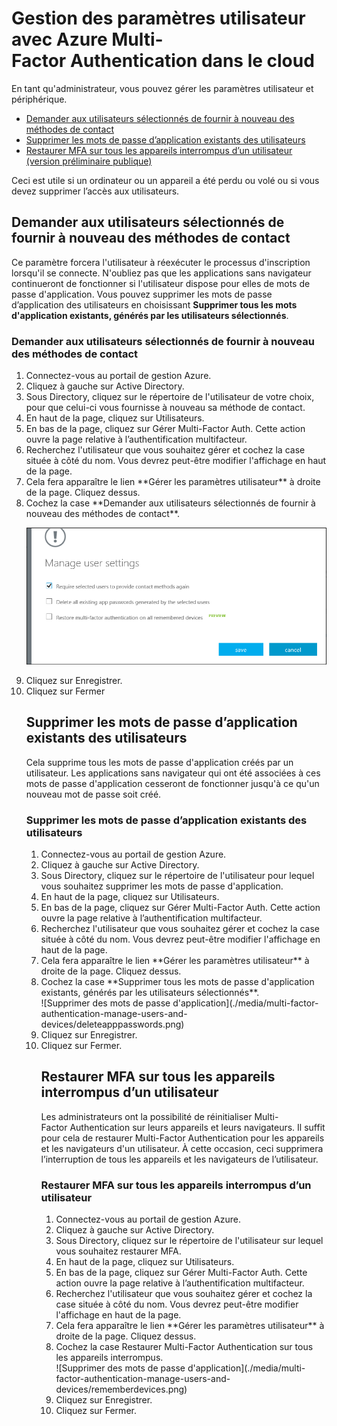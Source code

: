 <properties 
	pageTitle="Rapports Azure Multi-Factor Authentication" 
	description="Cette section vous explique comment modifier les paramètres utilisateur tels que le fait de forcer les utilisateurs à réexécuter le processus de vérification." 
	documentationCenter="" 
	services="multi-factor-authentication" 
	authors="billmath" 
	manager="swadhwa" 
	editor="curtand"/>

<tags 
	ms.service="multi-factor-authentication" 
	ms.workload="identity" 
	ms.tgt_pltfrm="na" 
	ms.devlang="na" 
	ms.topic="article" 
	ms.date="07/02/2015" 
	ms.author="billmath"/>

# Gestion des paramètres utilisateur avec Azure Multi-Factor Authentication dans le cloud

En tant qu'administrateur, vous pouvez gérer les paramètres utilisateur et périphérique.

- [Demander aux utilisateurs sélectionnés de fournir à nouveau des méthodes de contact](#require-selected-users-to-provide-contact-methods-again)
- [Supprimer les mots de passe d’application existants des utilisateurs](#delete-users-existing-app-passwords)
- [Restaurer MFA sur tous les appareils interrompus d’un utilisateur (version préliminaire publique)](#restore-mfa-on-all-suspended-devices-for-a-user)






Ceci est utile si un ordinateur ou un appareil a été perdu ou volé ou si vous devez supprimer l’accès aux utilisateurs.


## Demander aux utilisateurs sélectionnés de fournir à nouveau des méthodes de contact

Ce paramètre forcera l'utilisateur à réexécuter le processus d'inscription lorsqu'il se connecte. N'oubliez pas que les applications sans navigateur continueront de fonctionner si l'utilisateur dispose pour elles de mots de passe d'application. Vous pouvez supprimer les mots de passe d’application des utilisateurs en choisissant **Supprimer tous les mots d'application existants, générés par les utilisateurs sélectionnés**.

### Demander aux utilisateurs sélectionnés de fournir à nouveau des méthodes de contact

<ol>
<li>Connectez-vous au portail de gestion Azure.</li>
<li>Cliquez à gauche sur Active&#160;Directory.</li>
<li>Sous Directory, cliquez sur le répertoire de l'utilisateur de votre choix, pour que celui-ci vous fournisse à nouveau sa méthode de contact.</li>
<li>En haut de la page, cliquez sur Utilisateurs.</li>
<li>En bas de la page, cliquez sur Gérer Multi-Factor Auth. Cette action ouvre la page relative à l’authentification multifacteur. <li>Recherchez l'utilisateur que vous souhaitez gérer et cochez la case située à côté du nom. Vous devrez peut-être modifier l'affichage en haut de la page.</li> <li>Cela fera apparaître le lien **Gérer les paramètres utilisateur** à droite de la page. Cliquez dessus.</li> <li>Cochez la case **Demander aux utilisateurs sélectionnés de fournir à nouveau des méthodes de contact**.</li>

![Fournir des méthodes de contact](./media/multi-factor-authentication-manage-users-and-devices/reproofup.png)

<li>Cliquez sur Enregistrer.</li>
<li>Cliquez sur Fermer</li>

## Supprimer les mots de passe d’application existants des utilisateurs

Cela supprime tous les mots de passe d'application créés par un utilisateur. Les applications sans navigateur qui ont été associées à ces mots de passe d'application cesseront de fonctionner jusqu'à ce qu'un nouveau mot de passe soit créé.

### Supprimer les mots de passe d’application existants des utilisateurs

<ol>
<li>Connectez-vous au portail de gestion Azure.</li>
<li>Cliquez à gauche sur Active&#160;Directory.</li>
<li>Sous Directory, cliquez sur le répertoire de l'utilisateur pour lequel vous souhaitez supprimer les mots de passe d'application.</li>
<li>En haut de la page, cliquez sur Utilisateurs.</li>
<li>En bas de la page, cliquez sur Gérer Multi-Factor Auth. Cette action ouvre la page relative à l’authentification multifacteur. <li>Recherchez l'utilisateur que vous souhaitez gérer et cochez la case située à côté du nom. Vous devrez peut-être modifier l'affichage en haut de la page.</li> <li>Cela fera apparaître le lien **Gérer les paramètres utilisateur** à droite de la page. Cliquez dessus.</li> <li>Cochez la case **Supprimer tous les mots de passe d'application existants, générés par les utilisateurs sélectionnés**.</li> ![Supprimer des mots de passe d'application](./media/multi-factor-authentication-manage-users-and-devices/deleteapppasswords.png) <li>Cliquez sur Enregistrer.</li> <li>Cliquez sur Fermer.</li>





## Restaurer MFA sur tous les appareils interrompus d’un utilisateur

Les administrateurs ont la possibilité de réinitialiser Multi-Factor Authentication sur leurs appareils et leurs navigateurs. Il suffit pour cela de restaurer Multi-Factor Authentication pour les appareils et les navigateurs d'un utilisateur. À cette occasion, ceci supprimera l’interruption de tous les appareils et les navigateurs de l’utilisateur.

### Restaurer MFA sur tous les appareils interrompus d’un utilisateur

<ol>
<li>Connectez-vous au portail de gestion Azure.</li>
<li>Cliquez à gauche sur Active&#160;Directory.</li>
<li>Sous Directory, cliquez sur le répertoire de l'utilisateur sur lequel vous souhaitez restaurer MFA.</li>
<li>En haut de la page, cliquez sur Utilisateurs.</li>
<li>En bas de la page, cliquez sur Gérer Multi-Factor Auth. Cette action ouvre la page relative à l’authentification multifacteur. <li>Recherchez l'utilisateur que vous souhaitez gérer et cochez la case située à côté du nom. Vous devrez peut-être modifier l'affichage en haut de la page.</li> <li>Cela fera apparaître le lien **Gérer les paramètres utilisateur** à droite de la page. Cliquez dessus.</li> <li>Cochez la case Restaurer Multi-Factor Authentication sur tous les appareils interrompus.</li> ![Supprimer des mots de passe d'application](./media/multi-factor-authentication-manage-users-and-devices/rememberdevices.png) <li>Cliquez sur Enregistrer.</li> <li>Cliquez sur Fermer.</li>

<!---HONumber=July15_HO4-->